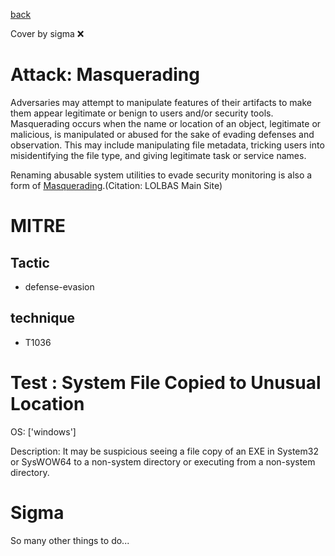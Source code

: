 [back](../index.md)

Cover by sigma :x: 

# Attack: Masquerading

 Adversaries may attempt to manipulate features of their artifacts to make them appear legitimate or benign to users and/or security tools. Masquerading occurs when the name or location of an object, legitimate or malicious, is manipulated or abused for the sake of evading defenses and observation. This may include manipulating file metadata, tricking users into misidentifying the file type, and giving legitimate task or service names.

Renaming abusable system utilities to evade security monitoring is also a form of [Masquerading](https://attack.mitre.org/techniques/T1036).(Citation: LOLBAS Main Site)

# MITRE
## Tactic
  - defense-evasion

## technique
  - T1036

# Test : System File Copied to Unusual Location

OS: ['windows']

Description: It may be suspicious seeing a file copy of an EXE in System32 or SysWOW64 to a non-system directory or executing from a non-system directory.

# Sigma

 So many other things to do...